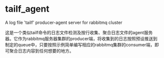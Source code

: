 tailf_agent
===========

A log file 'tailf' producer-agent server for rabbitmq cluster

这是一个类似tailf命令的日志文件检测及按行收集、聚合日志文件的agent服务器。它作为rabbitmq服务器集群的producer端，将收集到的日志按照预设推送到制定的queue中，只要按照示例简单编写相应的rabbitmq集群的consumer端，即可聚合日志内容到任何想要的地方。

